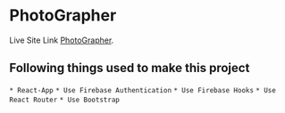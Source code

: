 # PhotoGrapher 

Live Site Link [PhotoGrapher](https://fir-assignment-10-7ed92.web.app/).

## Following things used to make this project

`* React-App`
`* Use Firebase Authentication`
`* Use Firebase Hooks`
`* Use React Router`
`* Use Bootstrap`
